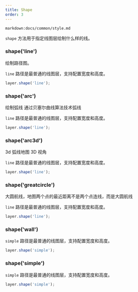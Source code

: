 ```yaml
---
title: Shape
order: 3
---
```


`markdown:docs/common/style.md`

`shape` 方法用于指定线图层绘制什么样的线。

### shape('line')

绘制路径图。

`line` 路径是最普通的线图层，支持配置宽度和高度。

```js
layer.shape('line');
```

### shape('arc')

绘制弧线 通过贝塞尔曲线算法技术弧线

`line` 路径是最普通的线图层，支持配置宽度和高度。

```js
layer.shape('line');
```

### shape('arc3d')

3d 弧线地图 3D 视角

`line` 路径是最普通的线图层，支持配置宽度和高度。

```js
layer.shape('line');
```

### shape('greatcircle')

大圆航线，地图两个点的最近距离不是两个点连线，而是大圆航线

`line` 路径是最普通的线图层，支持配置宽度和高度。

```js
layer.shape('line');
```

### shape('wall')

`simple` 路径是最普通的线图层，支持配置宽度和高度。

```js
layer.shape('simple');
```

### shape('simple')

`simple` 路径是最普通的线图层，支持配置宽度和高度。

```js
layer.shape('simple');
```
